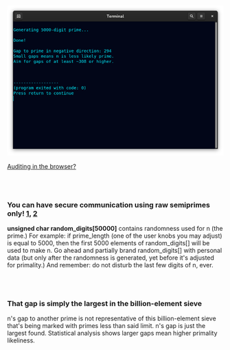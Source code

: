 <!--
Generates 50-50k-digit prime checked with p<65536 having a prime gap of ~308.
-->



<p align="center">
  <img src="https://raw.githubusercontent.com/compromise-evident/ProximitySieve/main/Other/Terminal_68bd99f10d91939b360e11642d3e93170138399324b867e7c2b0986fbfc5f5cd.png">
</p>

[Auditing in the browser?](https://coliru.stacked-crooked.com/a/30b8b92221fd7d5d)

<br>
<br>

### You can have secure communication using raw semiprimes only! [1](https://twitter.com/redNVR/status/1715952926626103454), [2](https://github.com/compromise-evident/WhatNot/blob/main/Primality-adjusting%20branded%20strings.pdf)

**unsigned char random_digits[50000]** contains randomness used for n (the prime.) For example:
if prime_length (one of the user knobs you may adjust) is equal to 5000, then the first 5000
elements of random_digits[] will be used to make n. Go ahead and partially brand random_digits[]
with personal data (but only after the randomness is generated, yet before it's adjusted for primality.)
And remember: do not disturb the last few digits of n, ever.

<br>
<br>

### That gap is simply the largest in the billion-element sieve

n's gap to another prime is not representative of this billion-element sieve
that's being marked with primes less than said limit. n's gap is just the
largest found. Statistical analysis shows larger gaps mean higher primality likeliness.
